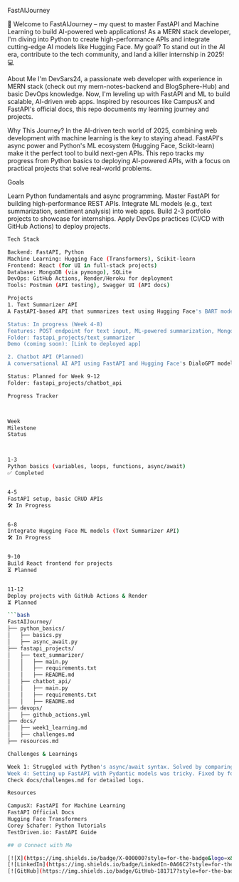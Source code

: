 FastAIJourney

🚀 Welcome to FastAIJourney – my quest to master FastAPI and Machine Learning to build AI-powered web applications! As a MERN stack developer, I'm diving into Python to create high-performance APIs and integrate cutting-edge AI models like Hugging Face. My goal? To stand out in the AI era, contribute to the tech community, and land a killer internship in 2025! 💻


About Me
I'm DevSars24, a passionate web developer with experience in MERN stack (check out my mern-notes-backend and BlogSphere-Hub) and basic DevOps knowledge. Now, I'm leveling up with FastAPI and ML to build scalable, AI-driven web apps. Inspired by resources like CampusX and FastAPI's official docs, this repo documents my learning journey and projects.


Why This Journey?
In the AI-driven tech world of 2025, combining web development with machine learning is the key to staying ahead. FastAPI's async power and Python's ML ecosystem (Hugging Face, Scikit-learn) make it the perfect tool to build next-gen APIs. This repo tracks my progress from Python basics to deploying AI-powered APIs, with a focus on practical projects that solve real-world problems.


Goals

Learn Python fundamentals and async programming.
Master FastAPI for building high-performance REST APIs.
Integrate ML models (e.g., text summarization, sentiment analysis) into web apps.
Build 2-3 portfolio projects to showcase for internships.
Apply DevOps practices (CI/CD with GitHub Actions) to deploy projects.

```bash
Tech Stack

Backend: FastAPI, Python
Machine Learning: Hugging Face (Transformers), Scikit-learn
Frontend: React (for UI in full-stack projects)
Database: MongoDB (via pymongo), SQLite
DevOps: GitHub Actions, Render/Heroku for deployment
Tools: Postman (API testing), Swagger UI (API docs)

Projects
1. Text Summarizer API
A FastAPI-based API that summarizes text using Hugging Face's BART model. Integrated with MongoDB to store summaries and a React frontend for user interaction.

Status: In progress (Week 4-8)
Features: POST endpoint for text input, ML-powered summarization, MongoDB storage
Folder: fastapi_projects/text_summarizer
Demo (coming soon): [Link to deployed app]

2. Chatbot API (Planned)
A conversational AI API using FastAPI and Hugging Face's DialoGPT model for customer support use cases.

Status: Planned for Week 9-12
Folder: fastapi_projects/chatbot_api

Progress Tracker



Week
Milestone
Status



1-3
Python basics (variables, loops, functions, async/await)
✅ Completed


4-5
FastAPI setup, basic CRUD APIs
🛠️ In Progress


6-8
Integrate Hugging Face ML models (Text Summarizer API)
🛠️ In Progress


9-10
Build React frontend for projects
⏳ Planned


11-12
Deploy projects with GitHub Actions & Render
⏳ Planned

```bash
FastAIJourney/
├── python_basics/
│   ├── basics.py
│   ├── async_await.py
├── fastapi_projects/
│   ├── text_summarizer/
│   │   ├── main.py
│   │   ├── requirements.txt
│   │   ├── README.md
│   ├── chatbot_api/
│   │   ├── main.py
│   │   ├── requirements.txt
│   │   ├── README.md
├── devops/
│   ├── github_actions.yml
├── docs/
│   ├── week1_learning.md
│   ├── challenges.md
├── resources.md

Challenges & Learnings

Week 1: Struggled with Python's async/await syntax. Solved by comparing with JavaScript's async/await and watching Corey Schafer's YouTube tutorials.
Week 4: Setting up FastAPI with Pydantic models was tricky. Fixed by following FastAPI's official docs.
Check docs/challenges.md for detailed logs.

Resources

CampusX: FastAPI for Machine Learning
FastAPI Official Docs
Hugging Face Transformers
Corey Schafer: Python Tutorials
TestDriven.io: FastAPI Guide

## 🌐 Connect with Me  

[![X](https://img.shields.io/badge/X-000000?style=for-the-badge&logo=x&logoColor=white)](https://x.com/SaurabhSin15850)
[![LinkedIn](https://img.shields.io/badge/LinkedIn-0A66C2?style=for-the-badge&logo=linkedin&logoColor=white)](https://www.linkedin.com/in/saurabh-singh-rajput-25639a306/)
[![GitHub](https://img.shields.io/badge/GitHub-181717?style=for-the-badge&logo=github&logoColor=white)](https://github.com/DevSars24)

